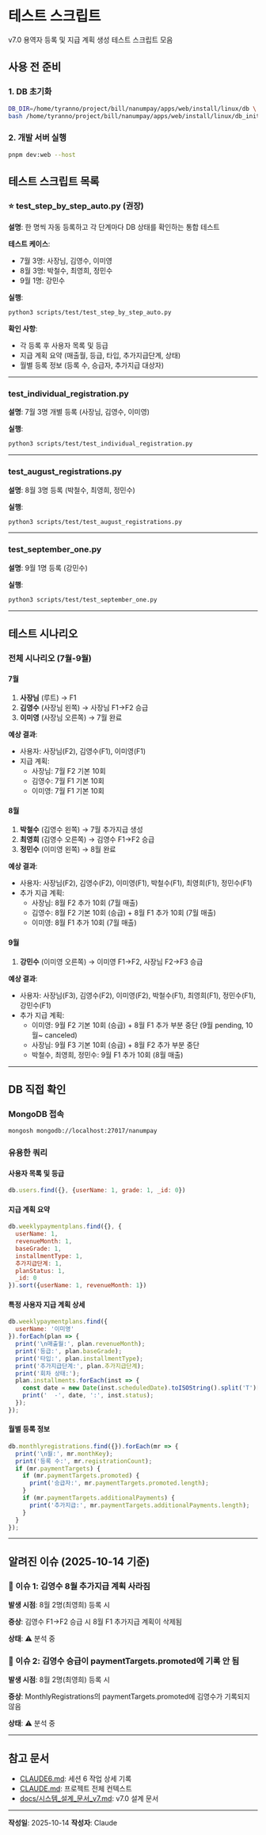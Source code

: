 # 테스트 스크립트

v7.0 용역자 등록 및 지급 계획 생성 테스트 스크립트 모음

## 사용 전 준비

### 1. DB 초기화
```bash
DB_DIR=/home/tyranno/project/bill/nanumpay/apps/web/install/linux/db \
bash /home/tyranno/project/bill/nanumpay/apps/web/install/linux/db_init.sh --force
```

### 2. 개발 서버 실행
```bash
pnpm dev:web --host
```

## 테스트 스크립트 목록

### ⭐ test_step_by_step_auto.py (권장)
**설명**: 한 명씩 자동 등록하고 각 단계마다 DB 상태를 확인하는 통합 테스트

**테스트 케이스**:
- 7월 3명: 사장님, 김영수, 이미영
- 8월 3명: 박철수, 최영희, 정민수
- 9월 1명: 강민수

**실행**:
```bash
python3 scripts/test/test_step_by_step_auto.py
```

**확인 사항**:
- 각 등록 후 사용자 목록 및 등급
- 지급 계획 요약 (매출월, 등급, 타입, 추가지급단계, 상태)
- 월별 등록 정보 (등록 수, 승급자, 추가지급 대상자)

---

### test_individual_registration.py
**설명**: 7월 3명 개별 등록 (사장님, 김영수, 이미영)

**실행**:
```bash
python3 scripts/test/test_individual_registration.py
```

---

### test_august_registrations.py
**설명**: 8월 3명 등록 (박철수, 최영희, 정민수)

**실행**:
```bash
python3 scripts/test/test_august_registrations.py
```

---

### test_september_one.py
**설명**: 9월 1명 등록 (강민수)

**실행**:
```bash
python3 scripts/test/test_september_one.py
```

---

## 테스트 시나리오

### 전체 시나리오 (7월-9월)

#### 7월
1. **사장님** (루트) → F1
2. **김영수** (사장님 왼쪽) → 사장님 F1→F2 승급
3. **이미영** (사장님 오른쪽) → 7월 완료

**예상 결과**:
- 사용자: 사장님(F2), 김영수(F1), 이미영(F1)
- 지급 계획:
  - 사장님: 7월 F2 기본 10회
  - 김영수: 7월 F1 기본 10회
  - 이미영: 7월 F1 기본 10회

#### 8월
1. **박철수** (김영수 왼쪽) → 7월 추가지급 생성
2. **최영희** (김영수 오른쪽) → 김영수 F1→F2 승급
3. **정민수** (이미영 왼쪽) → 8월 완료

**예상 결과**:
- 사용자: 사장님(F2), 김영수(F2), 이미영(F1), 박철수(F1), 최영희(F1), 정민수(F1)
- 추가 지급 계획:
  - 사장님: 8월 F2 추가 10회 (7월 매출)
  - 김영수: 8월 F2 기본 10회 (승급) + 8월 F1 추가 10회 (7월 매출)
  - 이미영: 8월 F1 추가 10회 (7월 매출)

#### 9월
1. **강민수** (이미영 오른쪽) → 이미영 F1→F2, 사장님 F2→F3 승급

**예상 결과**:
- 사용자: 사장님(F3), 김영수(F2), 이미영(F2), 박철수(F1), 최영희(F1), 정민수(F1), 강민수(F1)
- 추가 지급 계획:
  - 이미영: 9월 F2 기본 10회 (승급) + 8월 F1 추가 부분 중단 (9월 pending, 10월~ canceled)
  - 사장님: 9월 F3 기본 10회 (승급) + 8월 F2 추가 부분 중단
  - 박철수, 최영희, 정민수: 9월 F1 추가 10회 (8월 매출)

---

## DB 직접 확인

### MongoDB 접속
```bash
mongosh mongodb://localhost:27017/nanumpay
```

### 유용한 쿼리

#### 사용자 목록 및 등급
```javascript
db.users.find({}, {userName: 1, grade: 1, _id: 0})
```

#### 지급 계획 요약
```javascript
db.weeklypaymentplans.find({}, {
  userName: 1,
  revenueMonth: 1,
  baseGrade: 1,
  installmentType: 1,
  추가지급단계: 1,
  planStatus: 1,
  _id: 0
}).sort({userName: 1, revenueMonth: 1})
```

#### 특정 사용자 지급 계획 상세
```javascript
db.weeklypaymentplans.find({
  userName: '이미영'
}).forEach(plan => {
  print('\n매출월:', plan.revenueMonth);
  print('등급:', plan.baseGrade);
  print('타입:', plan.installmentType);
  print('추가지급단계:', plan.추가지급단계);
  print('회차 상태:');
  plan.installments.forEach(inst => {
    const date = new Date(inst.scheduledDate).toISOString().split('T')[0];
    print('  -', date, ':', inst.status);
  });
});
```

#### 월별 등록 정보
```javascript
db.monthlyregistrations.find({}).forEach(mr => {
  print('\n월:', mr.monthKey);
  print('등록 수:', mr.registrationCount);
  if (mr.paymentTargets) {
    if (mr.paymentTargets.promoted) {
      print('승급자:', mr.paymentTargets.promoted.length);
    }
    if (mr.paymentTargets.additionalPayments) {
      print('추가지급:', mr.paymentTargets.additionalPayments.length);
    }
  }
});
```

---

## 알려진 이슈 (2025-10-14 기준)

### 🔴 이슈 1: 김영수 8월 추가지급 계획 사라짐
**발생 시점**: 8월 2명(최영희) 등록 시

**증상**: 김영수 F1→F2 승급 시 8월 F1 추가지급 계획이 삭제됨

**상태**: ⚠️ 분석 중

### 🔴 이슈 2: 김영수 승급이 paymentTargets.promoted에 기록 안 됨
**발생 시점**: 8월 2명(최영희) 등록 시

**증상**: MonthlyRegistrations의 paymentTargets.promoted에 김영수가 기록되지 않음

**상태**: ⚠️ 분석 중

---

## 참고 문서

- [CLAUDE6.md](../../CLAUDE6.md): 세션 6 작업 상세 기록
- [CLAUDE.md](../../CLAUDE.md): 프로젝트 전체 컨텍스트
- [docs/시스템_설계_문서_v7.md](../../docs/시스템_설계_문서_v7.md): v7.0 설계 문서

---

**작성일**: 2025-10-14
**작성자**: Claude
